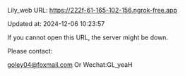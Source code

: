 Lily_web URL: https://222f-61-165-102-156.ngrok-free.app

Updated at: 2024-12-06 10:23:57

If you cannot open this URL, the server might be down.

Please contact: 

goley04@foxmail.com Or Wechat:GL_yeaH
